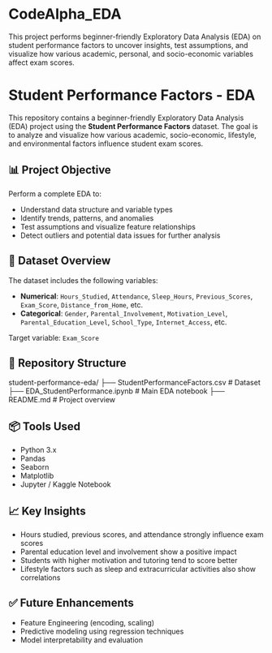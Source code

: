 # CodeAlpha_EDA
 This project performs beginner-friendly Exploratory Data Analysis (EDA) on student performance factors to uncover insights, test assumptions, and visualize how various academic, personal, and socio-economic variables affect exam scores.
# Student Performance Factors - EDA

This repository contains a beginner-friendly Exploratory Data Analysis (EDA) project using the **Student Performance Factors** dataset. The goal is to analyze and visualize how various academic, socio-economic, lifestyle, and environmental factors influence student exam scores.



## 📊 Project Objective

Perform a complete EDA to:

* Understand data structure and variable types
* Identify trends, patterns, and anomalies
* Test assumptions and visualize feature relationships
* Detect outliers and potential data issues for further analysis



## 📝 Dataset Overview

The dataset includes the following variables:

* **Numerical**: `Hours_Studied`, `Attendance`, `Sleep_Hours`, `Previous_Scores`, `Exam_Score`, `Distance_from_Home`, etc.
* **Categorical**: `Gender`, `Parental_Involvement`, `Motivation_Level`, `Parental_Education_Level`, `School_Type`, `Internet_Access`, etc.

Target variable: `Exam_Score`


## 📁 Repository Structure


student-performance-eda/
├── StudentPerformanceFactors.csv      # Dataset
├── EDA_StudentPerformance.ipynb       # Main EDA notebook
├── README.md                          # Project overview


## 📦 Tools Used

* Python 3.x
* Pandas
* Seaborn
* Matplotlib
* Jupyter / Kaggle Notebook


## 📈 Key Insights

* Hours studied, previous scores, and attendance strongly influence exam scores
* Parental education level and involvement show a positive impact
* Students with higher motivation and tutoring tend to score better
* Lifestyle factors such as sleep and extracurricular activities also show correlations


## ✅ Future Enhancements

* Feature Engineering (encoding, scaling)
* Predictive modeling using regression techniques
* Model interpretability and evaluation

